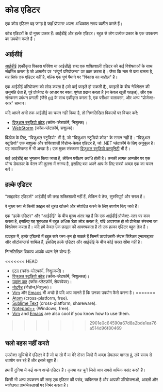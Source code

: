 # कोड एडिटर

एक कोड एडिटर वह जगह है जहाँ प्रोग्रामर अपना अधिकांश समय व्यतीत करते हैं।

कोड एडिटरों के दो मुख्य प्रकार हैं: आईडीई और हल्के एडिटर। बहुत से लोग प्रत्येक प्रकार के एक उपकरण का उपयोग करते हैं।

## आईडीई

[आईडीई](https://en.wikipedia.org/wiki/एकीकृत_विकास_परिवेश) (एकीकृत विकास परिवेश या आईडीई) शब्द एक शक्तिशाली एडिटर को कई विशेषताओं के साथ संदर्भित करता है जो आमतौर पर "संपूर्ण परियोजना" पर काम करता है। जैसा कि नाम से पता चलता है, यह सिर्फ एक एडिटर नहीं है, बल्कि एक पूर्ण पैमाने पर "विकास का माहौल" है।

एक आईडीई परियोजना को लोड करता है (जो कई फाइलें हो सकती हैं), फाइलों के बीच नेविगेशन की अनुमति देता है, पूरे प्रोजेक्ट के आधार पर स्वत: पूर्णता प्रदान करता है (न केवल खुली फाइल), और एक संस्करण प्रबंधन प्रणाली (जैसे [git](https://git-scm.com) के साथ एकीकृत करता है, एक परीक्षण वातावरण, और अन्य "प्रोजेक्ट-स्तर" सामान।

यदि आपने अभी तक आईडीई का चयन नहीं किया है, तो निम्नलिखित विकल्पों पर विचार करें:

- [विजुअल स्टूडियो कोड](https://code.visualstudio.com/) (क्रॉस-प्लेटफॉर्म, निशुल्क)।
- [WebStorm](https://www.jetbrains.com/webstorm/) (क्रॉस-प्लेटफ़ॉर्म, सशुल्क)।

विंडोज के लिए, "विज़ुअल स्टूडियो" भी है, जो "विज़ुअल स्टूडियो कोड" के समान नहीं है। "विज़ुअल स्टूडियो" एक सशुल्क और शक्तिशाली विंडोज-केवल एडिटर है, जो .NET प्लेटफॉर्म के लिए अनुकूल है। यह जावास्क्रिप्ट में भी अच्छा है। एक मुक्त संस्करण [विजुअल स्टूडियो कम्युनिटी](https://www.visualstudio.com/vs/community/) भी है।

कई आईडीई का भुगतान किया जाता है, लेकिन परीक्षण अवधि होती है। उनकी लागत आमतौर पर एक योग्य डेवलपर के वेतन की तुलना में नगण्य है, इसलिए बस अपने आप के लिए सबसे अच्छा एक का चयन करें।

## हल्के एडिटर

"लाइटवेट एडिटर्स" आईडीई की तरह शक्तिशाली नहीं हैं, लेकिन वे तेज, सुरुचिपूर्ण और सरल हैं।

वे मुख्य रूप से किसी फ़ाइल को तुरंत खोलने और संपादित करने के लिए उपयोग किए जाते हैं।

एक "हल्के एडिटर" और "आईडीई" के बीच मुख्य अंतर यह है कि एक आईडीई प्रोजेक्ट-स्तर पर काम करता है, इसलिए यह शुरुआत में बहुत अधिक डेटा लोड करता है, यदि आवश्यक हो तो प्रोजेक्ट संरचना का विश्लेषण करता है। यदि हमें केवल एक फ़ाइल की आवश्यकता है तो एक हल्का एडिटर बहुत तेज़ है।

व्यवहार में, हल्के एडिटरों में बहुत सारे प्लग-इन हो सकते हैं जिनमें डायरेक्टरी-लेवल सिंटैक्स एनालाइज़र और ऑटोकंप्लर्स शामिल हैं, इसलिए हल्के एडिटर और आईडीई के बीच कोई सख्त सीमा नहीं है।

निम्नलिखित विकल्प आपके ध्यान देने योग्य हैं:

<<<<<<< HEAD
- [एटम](https://atom.io/) (क्रॉस-प्लेटफॉर्म, निशुल्करी)।
- [विजुअल स्टूडियो कोड](https://code.visualstudio.com/) (क्रॉस-प्लेटफॉर्म, निशुल्कत)।
- [उदात्त पाठ](http://www.sublimetext.com) (क्रॉस-प्लेटफ़ॉर्म, शेयरवेयर)।
- [नोटपैड](https://notepad-plus-plus.org/) (विंडोज,निशुल्क)।
- [Vim](http://www.vim.org/) और [Emacs](https://www.gnu.org/software/emacs/) भी अच्छे हैं यदि आप जानते हैं कि उनका उपयोग कैसे करना है।
=======
- [Atom](https://atom.io/) (cross-platform, free).
- [Sublime Text](http://www.sublimetext.com) (cross-platform, shareware).
- [Notepad++](https://notepad-plus-plus.org/) (Windows, free).
- [Vim](http://www.vim.org/) and [Emacs](https://www.gnu.org/software/emacs/) are also cool if you know how to use them.
>>>>>>> 2901e0c64590a67d8a2bde1ea76a514d96f80469

## चलो बहस नहीं करते

उपरोक्त सूचियों में एडिटर वे हैं जो या तो मैं या मेरे दोस्त जिन्हें मैं अच्छा डेवलपर मानता हूं, लंबे समय से उपयोग कर रहे हैं और इससे खुश हैं।

हमारी दुनिया में कई अन्य अच्छे एडिटर हैं। कृपया वह चुनें जिसे आप सबसे अधिक पसंद करते हैं।

किसी भी अन्य उपकरण की तरह एक एडिटर की पसंद, व्यक्तिगत है और आपकी परियोजनाओं, आदतों और व्यक्तिगत प्राथमिकताओं पर निर्भर करता है।

